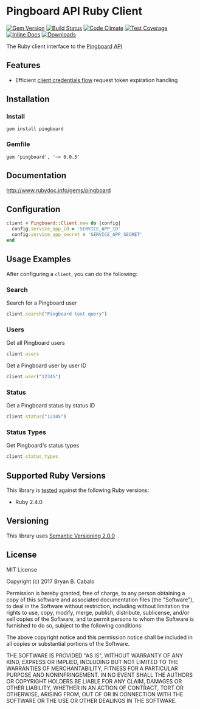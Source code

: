 # Pingboard API Ruby Client

[![Gem Version](https://badge.fury.io/rb/pingboard.svg)](https://rubygems.org/gems/pingboard)
[![Build Status](https://travis-ci.org/bry/pingboard.svg)](https://travis-ci.org/bry/pingboard)
[![Code Climate](https://codeclimate.com/github/bry/pingboard.svg)](https://codeclimate.com/github/bry/pingboard)
[![Test Coverage](https://codeclimate.com/github/bry/pingboard/badges/coverage.svg)](https://codeclimate.com/github/bry/pingboard/coverage)
[![Inline Docs](https://inch-ci.org/github/bry/pingboard.svg?style=shields)](https://inch-ci.org/github/bry/pingboard)
[![Downloads](https://img.shields.io/gem/dt/pingboard.svg)](https://rubygems.org/gems/pingboard)

The Ruby client interface to the [Pingboard](https://pingboard.com/) [API](http://docs.pingboard.apiary.io/)

## Features

* Efficient [client credentials flow](http://docs.pingboard.apiary.io/#reference/authentication/client-credentials-flow/client-credentials-flow) request token expiration handling

## Installation

### Install
```
gem install pingboard
```

### Gemfile
```
gem 'pingboard', '~> 0.0.5'
```

## Documentation
http://www.rubydoc.info/gems/pingboard

## Configuration

```ruby
client = Pingboard::Client.new do |config|
  config.service_app_id = 'SERVICE_APP_ID'
  config.service_app_secret = 'SERVICE_APP_SECRET'
end
```

## Usage Examples
After configuring a `client`, you can do the following:

### Search
Search for a Pingboard user
```ruby
client.search("Pingboard text query")
```

### Users
Get all Pingboard users

```ruby
client.users
```

Get a Pingboard user by user ID

```ruby
client.user("12345")
```

### Status

Get a Pingboard status by status ID
```ruby
client.status("12345")
```

### Status Types

Get Pingboard's status types
```ruby
client.status_types
```

## Supported Ruby Versions
This library is [tested](https://travis-ci.org/bry/pingboard) against the following Ruby versions:

* Ruby 2.4.0

## Versioning
This library uses [Semantic Versioning 2.0.0](http://semver.org/)

## License
MIT License

Copyright (c) 2017 Bryan B. Cabalo

Permission is hereby granted, free of charge, to any person obtaining a copy
of this software and associated documentation files (the "Software"), to deal
in the Software without restriction, including without limitation the rights
to use, copy, modify, merge, publish, distribute, sublicense, and/or sell
copies of the Software, and to permit persons to whom the Software is
furnished to do so, subject to the following conditions:

The above copyright notice and this permission notice shall be included in all
copies or substantial portions of the Software.

THE SOFTWARE IS PROVIDED "AS IS", WITHOUT WARRANTY OF ANY KIND, EXPRESS OR
IMPLIED, INCLUDING BUT NOT LIMITED TO THE WARRANTIES OF MERCHANTABILITY,
FITNESS FOR A PARTICULAR PURPOSE AND NONINFRINGEMENT. IN NO EVENT SHALL THE
AUTHORS OR COPYRIGHT HOLDERS BE LIABLE FOR ANY CLAIM, DAMAGES OR OTHER
LIABILITY, WHETHER IN AN ACTION OF CONTRACT, TORT OR OTHERWISE, ARISING FROM,
OUT OF OR IN CONNECTION WITH THE SOFTWARE OR THE USE OR OTHER DEALINGS IN THE
SOFTWARE.
